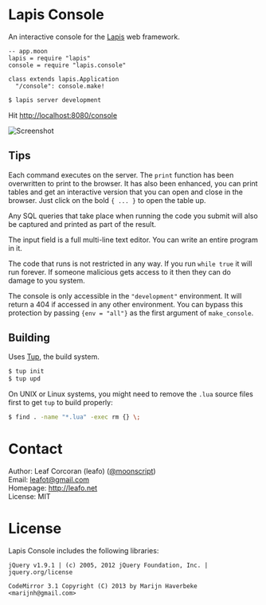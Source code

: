 # Lapis Console

An interactive console for the [Lapis][1] web framework.

```moonscript
-- app.moon
lapis = require "lapis"
console = require "lapis.console"

class extends lapis.Application
  "/console": console.make!
```

```bash
$ lapis server development
```

Hit <http://localhost:8080/console>

![Screenshot](http://leafo.net/dump/lapis_console.png)

## Tips

Each command executes on the server. The `print` function has been overwritten
to print to the browser. It has also been enhanced, you can print tables and
get an interactive version that you can open and close in the browser. Just
click on the bold `{ ... }` to open the table up.

Any SQL queries that take place when running the code you submit will also be
captured and printed as part of the result.

The input field is a full multi-line text editor. You can write an entire
program in it.

The code that runs is not restricted in any way. If you run `while true` it
will run forever. If someone malicious gets access to it then they can do
damage to you system.

The console is only accessible in the `"development"` environment. It will
return a 404 if accessed in any other environment. You can bypass this protection
by passing `{env = "all"}` as the first argument of `make_console`.

## Building

Uses [Tup][2], the build system.

```bash
$ tup init
$ tup upd
```

On UNIX or Linux systems, you might need to remove the `.lua` source
files first to get `tup` to build properly:

```bash
$ find . -name "*.lua" -exec rm {} \;
```

# Contact

Author: Leaf Corcoran (leafo) ([@moonscript](http://twitter.com/moonscript))  
Email: leafot@gmail.com  
Homepage: <http://leafo.net>  
License: MIT

# License

Lapis Console includes the following libraries:

```
jQuery v1.9.1 | (c) 2005, 2012 jQuery Foundation, Inc. | jquery.org/license
```

```
CodeMirror 3.1 Copyright (C) 2013 by Marijn Haverbeke <marijnh@gmail.com>
```

  [1]: https://github.com/leafo/lapis
  [2]: http://gittup.org/tup/


